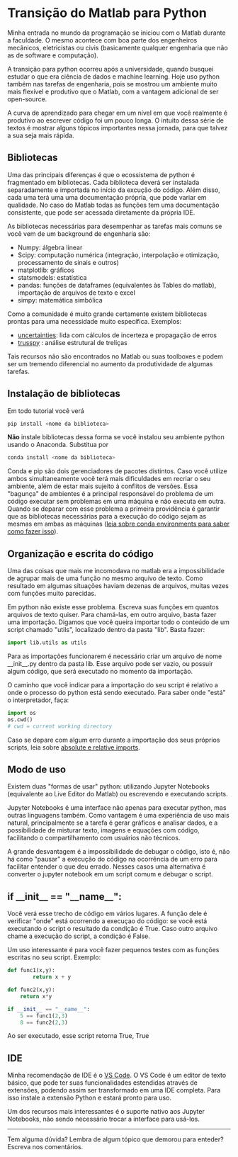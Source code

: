 # Transição do Matlab para Python


Minha entrada no mundo da programação se iniciou com o Matlab durante a faculdade. O mesmo acontece com boa parte dos engenheiros mecânicos, eletricistas ou civis (basicamente qualquer engenharia que não as de software e computação).

A transição para python ocorreu após a universidade, quando busquei estudar o que era ciência de dados e machine learning. Hoje uso python também nas tarefas de engenharia, pois se mostrou um ambiente muito mais flexível e produtivo que o Matlab, com a vantagem adicional de ser open-source.

A curva de aprendizado para chegar em um nível em que você realmente é produtivo ao escrever código foi um pouco longa. O intuito dessa série de textos é mostrar alguns tópicos importantes nessa jornada, para que talvez a sua seja mais rápida.

## Bibliotecas

Uma das principais diferenças é que o ecossistema de python é fragmentado em bibliotecas. Cada biblioteca deverá ser instalada separadamente e importada no início da excução do código. Além disso, cada uma terá uma uma documentação própria, que pode variar em qualidade. No caso do Matlab todas as funções tem uma documentação consistente, que pode ser acessada diretamente da própria IDE.

As bibliotecas necessárias para desempenhar as tarefas mais comuns se você vem de um background de engenharia são:

- Numpy: álgebra linear
- Scipy: computação numérica (integração, interpolação e otimização, processamento de sinais e outros)
- matplotlib: gráficos
- statsmodels: estatística
- pandas: funções de dataframes (equivalentes às Tables do matlab), importação de arquivos de texto e excel
- simpy: matemática simbólica

Como a comunidade é muito grande certamente existem bibliotecas prontas para uma necessidade muito específica. Exemplos:

- [uncertainties](https://pythonhosted.org/uncertainties/): lida com cálculos de incerteza e propagação de erros
- [trusspy](https://github.com/adtzlr/trusspy) : análise estrutural de treliças

Tais recursos não são encontrados no Matlab ou suas toolboxes e podem ser um tremendo diferencial no aumento da produtividade de algumas tarefas.

## Instalação de bibliotecas

Em todo tutorial você verá 

```bash
pip install <nome da biblioteca>
```

**Não** instale bibliotecas dessa forma se você instalou seu ambiente python usando o Anaconda. Substitua por

```bash
conda install <nome da biblioteca>
```

Conda e pip são dois gerenciadores de pacotes distintos. Caso você utilize ambos simultaneamente você terá mais dificuldades em recriar o seu ambiente, além de estar mais sujeito à conflitos de versões. Essa "bagunça" de ambientes é a principal responsável do problema de um código executar sem problemas em uma máquina e não executa em outra. Quando se deparar com esse problema a primeira providência é garantir que as bibliotecas necessárias para a execução do código sejam as mesmas em ambas as máquinas ([leia sobre conda environments para saber como fazer isso](https://docs.conda.io/projects/conda/en/latest/user-guide/tasks/manage-environments.html#restoring-an-environment)).

## Organização e escrita do código

Uma das coisas que mais me incomodava no matlab era a impossibilidade de agrupar mais de uma função no mesmo arquivo de texto. Como resultado em algumas situações haviam dezenas de arquivos, muitas vezes com funções muito parecidas.

Em python não existe esse problema. Escreva suas funções em quantos arquivos de texto quiser. Para chamá-las, em outro arquivo, basta fazer uma importação. Digamos que você queira importar todo o conteúdo de um script chamado "utils", localizado dentro da pasta "lib". Basta fazer:

```python
import lib.utils as utils
```

Para as importações funcionarem é necessário criar um arquivo de nome \_\_init\_\_.py dentro da pasta lib. Esse arquivo pode ser vazio, ou possuir algum código, que será executado no momento da importação.

O caminho que você indicar para a importação do seu script é relativo a onde o processo do python está sendo executado. Para saber onde "está" o interpretador, faça:

```python
import os
os.cwd()
# cwd = current working directory
```

Caso se depare com algum erro durante a importação dos seus próprios scripts, leia sobre [absolute e relative imports](https://chrisyeh96.github.io/2017/08/08/definitive-guide-python-imports.html).

## Modo de uso

Existem duas "formas de usar" python: utilizando Jupyter Notebooks (equivalente ao Live Editor do Matlab) ou escrevendo e executando scripts.

Jupyter Notebooks é uma interface não apenas para executar python, mas outras linguagens também. Como vantagem é uma experiência de uso mais natural, principalmente se a tarefa é gerar gráficos e analisar dados, e a possibilidade de misturar texto, imagens e equações com código, facilitando o compartilhamento com usuários não técnicos.

A grande desvantagem é a impossibilidade de debugar o código, isto é, não há como "pausar" a execução do código na ocorrência de um erro para facilitar entender o que deu errado. Nesses casos uma alternativa é converter o jupyter notebook em um script comum e debugar o script.

## if \_\_init\_\_ == "\_\_name\_\_":

Você verá esse trecho de código em vários lugares. A função dele é verificar "onde" está ocorrendo a execuçao do código: se você está executando o script o resultado da condição é True. Caso outro arquivo chame a execução do script, a condição é False.

Um uso interessante é para você fazer pequenos testes com as funções escritas no seu script. Exemplo:

```python
def func1(x,y):
		return x + y

def func2(x,y):
	return x*y

if __init__ == "__name__":
	5 == func1(2,3)
	8 == func2(2,3)
```

Ao ser executado, esse script retorna True, True

## IDE

Minha recomendação de IDE é o [VS Code](https://code.visualstudio.com/). O VS Code é um editor de texto básico, que pode ter suas funcionalidades estendidas através de extensões, podendo assim ser transformado em uma IDE completa. Para isso instale a extensão Python e estará pronto para uso. 

Um dos recursos mais interessantes é o suporte nativo aos Jupyter Notebooks, não sendo necessário trocar a interface para usá-los.

---
Tem alguma dúvida? Lembra de algum tópico que demorou para enteder? Escreva nos comentários.
